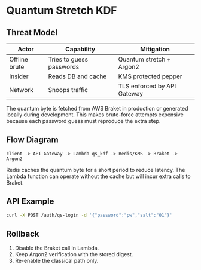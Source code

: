# Quantum Stretch KDF

## Threat Model

| Actor         | Capability               | Mitigation                     |
|---------------|-------------------------|--------------------------------|
| Offline brute | Tries to guess passwords| Quantum stretch + Argon2       |
| Insider       | Reads DB and cache      | KMS protected pepper           |
| Network       | Snoops traffic          | TLS enforced by API Gateway    |

The quantum byte is fetched from AWS Braket in production or generated locally
during development. This makes brute-force attempts expensive because each
password guess must reproduce the extra step.

## Flow Diagram

```
client -> API Gateway -> Lambda qs_kdf -> Redis/KMS -> Braket -> Argon2
```

Redis caches the quantum byte for a short period to reduce latency. The Lambda
function can operate without the cache but will incur extra calls to Braket.

## API Example

```bash
curl -X POST /auth/qs-login -d '{"password":"pw","salt":"01"}'
```

## Rollback

1. Disable the Braket call in Lambda.
2. Keep Argon2 verification with the stored digest.
3. Re-enable the classical path only.
